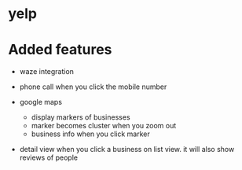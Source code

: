 # yelp

# Added features

- waze integration

- phone call when you click the mobile number

- google maps 
  - display markers of businesses
  - marker becomes cluster when you zoom out
  - business info when you click marker
  
- detail view when you click a business on list view. it will also show reviews of people

